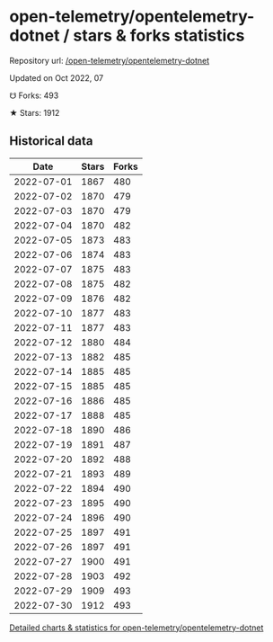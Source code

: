 # open-telemetry/opentelemetry-dotnet / stars & forks statistics

Repository url: [/open-telemetry/opentelemetry-dotnet](https://github.com/open-telemetry/opentelemetry-dotnet)

Updated on Oct 2022, 07

☋ Forks: 493

★ Stars: 1912

## Historical data
| Date | Stars | Forks |
|------|-------|-------|
| 2022-07-01 | 1867 | 480 | 
| 2022-07-02 | 1870 | 479 | 
| 2022-07-03 | 1870 | 479 | 
| 2022-07-04 | 1870 | 482 | 
| 2022-07-05 | 1873 | 483 | 
| 2022-07-06 | 1874 | 483 | 
| 2022-07-07 | 1875 | 483 | 
| 2022-07-08 | 1875 | 482 | 
| 2022-07-09 | 1876 | 482 | 
| 2022-07-10 | 1877 | 483 | 
| 2022-07-11 | 1877 | 483 | 
| 2022-07-12 | 1880 | 484 | 
| 2022-07-13 | 1882 | 485 | 
| 2022-07-14 | 1885 | 485 | 
| 2022-07-15 | 1885 | 485 | 
| 2022-07-16 | 1886 | 485 | 
| 2022-07-17 | 1888 | 485 | 
| 2022-07-18 | 1890 | 486 | 
| 2022-07-19 | 1891 | 487 | 
| 2022-07-20 | 1892 | 488 | 
| 2022-07-21 | 1893 | 489 | 
| 2022-07-22 | 1894 | 490 | 
| 2022-07-23 | 1895 | 490 | 
| 2022-07-24 | 1896 | 490 | 
| 2022-07-25 | 1897 | 491 | 
| 2022-07-26 | 1897 | 491 | 
| 2022-07-27 | 1900 | 491 | 
| 2022-07-28 | 1903 | 492 | 
| 2022-07-29 | 1909 | 493 | 
| 2022-07-30 | 1912 | 493 | 


[Detailed charts & statistics for open-telemetry/opentelemetry-dotnet](https://reviewgithub.com/rep/open-telemetry/opentelemetry-dotnet)
